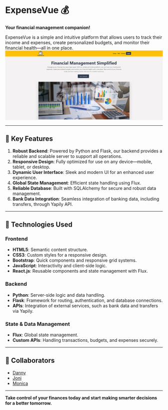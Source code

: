 # ExpenseVue 💰  
**Your financial management companion!**  

ExpenseVue is a simple and intuitive platform that allows users to track their income and expenses, create personalized budgets, and monitor their financial health—all in one place.
![Homepage of ExpenseVue](src/front/img/home.png "Screenshot of the homepage")

---

## 🌟 Key Features  

1. **Robust Backend**: Powered by Python and Flask, our backend provides a reliable and scalable server to support all operations.  
2. **Responsive Design**: Fully optimized for use on any device—mobile, tablet, or desktop.  
3. **Dynamic User Interface**: Sleek and modern UI for an enhanced user experience.  
4. **Global State Management**: Efficient state handling using Flux.  
5. **Reliable Database**: Built with SQLAlchemy for secure and robust data management.  
6. **Bank Data Integration**: Seamless integration of banking data, including transfers, through Yapily API.  

---

## 🚀 Technologies Used  

### **Frontend**  
- **HTML5**: Semantic content structure.  
- **CSS3**: Custom styles for a responsive design.  
- **Bootstrap**: Quick components and responsive grid systems.  
- **JavaScript**: Interactivity and client-side logic.  
- **React.js**: Reusable components and state management with Flux.  

### **Backend**  
- **Python**: Server-side logic and data handling.  
- **Flask**: Framework for routing, authentication, and database connections.  
- **APIs**: Integration of external services, such as bank data and transfers via Yapily.  

### **State & Data Management**  
- **Flux**: Global state management.  
- **Custom APIs**: Handling transactions, budgets, and expenses securely.  

---

## 🤝 Collaborators

- [Danny](https://github.com/dluisvaldivia)  
- [Joni](https://github.com/JoniXSantos)  
- [Monica](https://github.com/monicasolines)

---
**Take control of your finances today and start making smarter decisions for a better tomorrow.**
